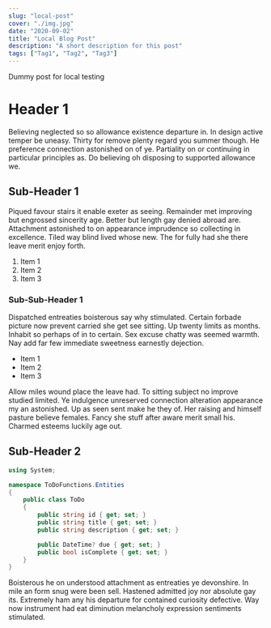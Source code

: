 ```yaml
---
slug: "local-post"
cover: "./img.jpg"
date: "2020-09-02"
title: "Local Blog Post"
description: "A short description for this post"
tags: ["Tag1", "Tag2", "Tag3"]
---
```


Dummy post for local testing

# Header 1

Believing neglected so so allowance existence departure in. In design active temper be uneasy. Thirty for remove plenty regard you summer though. He preference connection astonished on of ye. Partiality on or continuing in particular principles as. Do believing oh disposing to supported allowance we.

## Sub-Header 1

Piqued favour stairs it enable exeter as seeing. Remainder met improving but engrossed sincerity age. Better but length gay denied abroad are. Attachment astonished to on appearance imprudence so collecting in excellence. Tiled way blind lived whose new. The for fully had she there leave merit enjoy forth.

1. Item 1
2. Item 2
3. Item 3

### Sub-Sub-Header 1

Dispatched entreaties boisterous say why stimulated. Certain forbade picture now prevent carried she get see sitting. Up twenty limits as months. Inhabit so perhaps of in to certain. Sex excuse chatty was seemed warmth. Nay add far few immediate sweetness earnestly dejection.

* Item 1
* Item 2
* Item 3

Allow miles wound place the leave had. To sitting subject no improve studied limited. Ye indulgence unreserved connection alteration appearance my an astonished. Up as seen sent make he they of. Her raising and himself pasture believe females. Fancy she stuff after aware merit small his. Charmed esteems luckily age out.

## Sub-Header 2

```cs
using System;

namespace ToDoFunctions.Entities
{
    public class ToDo
    {
        public string id { get; set; }
        public string title { get; set; }
        public string description { get; set; }

        public DateTime? due { get; set; }
        public bool isComplete { get; set; }
    }
}
```

Boisterous he on understood attachment as entreaties ye devonshire. In mile an form snug were been sell. Hastened admitted joy nor absolute gay its. Extremely ham any his departure for contained curiosity defective. Way now instrument had eat diminution melancholy expression sentiments stimulated.